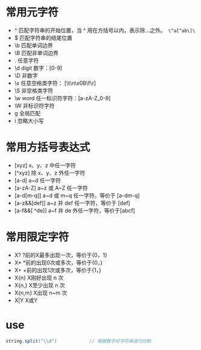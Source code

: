 # 常用元字符

- ^          匹配字符串的开始位置，当 ^ 用在方括号以内，表示除…之外。` \^a[^ab\]\`
- $          匹配字符串的结尾位置
- \b        匹配单词边界
- \B        匹配非单词边界
- .           任意字符
- \d         digit 数字：[0-9]
- \D         非数字
- \s          任意空格类字符： [\t\n\x0B\f\r]
- \S          非空格类字符
- \w         word 任一标识符字符：[a-zA-Z_0-9]
- \W        非标识符字符
- g           全局匹配
- i            忽略大小写



# 常用方括号表达式

- [xyz]                       x、y、z 中任一字符
- [^xyz]                     除 x、y、z 外任一字符
- [a-d]                       a~d 任一字符
- [a-zA-Z]                 a~z 或 A~Z 任一字符
- [a-d[m-q]]            a~d 或 m~q 任一字符，等价于 [a-dm-q]
- [a-z&&[def]]        a~z 并 def 任一字符，等价于 [def]
- [a-f&&[ ^de]]       a~f 并 de 外任一字符，等价于[abcf]



# 常用限定字符

- X?                    ?前的X最多出现一次，等价于{0，1}
- X*                   *前的出现0次或多次，等价于{0，}
- X+                   +前的出现1次或多次，等价于{1，}
- X{n}                X刚好出现 n 次
- X{n,}               X至少出现 n 次
- X{n,m}           X出现 n~m 次
- X|Y                 X或Y



# use

```java
string.split("\\d")            // 根据数字对字符串进行分割
```

